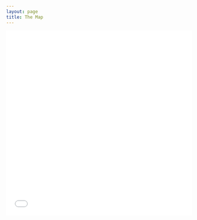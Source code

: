 ```yaml
---
layout: page
title: The Map
---
```


<iframe src="map/map.html" height="500px" width="100%" style="border:none;"></iframe>

